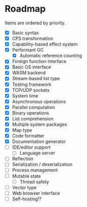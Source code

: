 # Roadmap

Items are ordered by priority.

- [x] Basic syntax
- [x] CPS transformation
- [x] Capability-based effect system
- [x] Performant GC
  - [x] Automatic reference counting
- [x] Foreign function interface
- [x] Basic OS interface
- [x] WASM backend
- [x] Stream-based list type
- [x] Testing framework
- [x] TCP/UDP sockets
- [x] System time
- [x] Asynchronous operations
- [x] Parallel computation
- [x] Binary operations
- [x] List comprehension
- [x] Multiple system packages
- [x] Map type
- [x] Code formatter
- [x] Documentation generator
- [ ] IDE/editor support
  - [ ] Language server
- [ ] Reflection
- [ ] Serialization / deserialization
- [ ] Process management
- [ ] Mutable state
  - [ ] Thread safety
- [ ] Vector type
- [ ] Web browser interface
- [ ] Self-hosting!?
